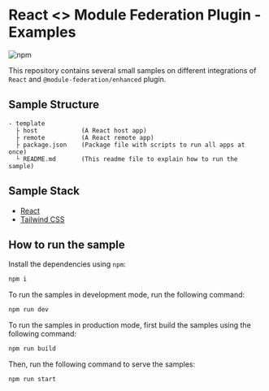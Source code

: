 # React <> Module Federation Plugin - Examples
![npm](https://img.shields.io/npm/dw/@module-federation/enhanced)

This repository contains several small samples on different integrations of `React` and `@module-federation/enhanced` plugin.

## Sample Structure

```
- template
  ├ host            (A React host app)
  ├ remote          (A React remote app)
  ├ package.json    (Package file with scripts to run all apps at once)
  └ README.md       (This readme file to explain how to run the sample)
```

## Sample Stack

- [React](https://react.dev/)
- [Tailwind CSS](https://tailwindcss.com/)

## How to run the sample

Install the dependencies using `npm`:

```bash
npm i
```

To run the samples in development mode, run the following command:

```bash
npm run dev
```

To run the samples in production mode, first build the samples using the following command:

```bash
npm run build
```

Then, run the following command to serve the samples:

```bash
npm run start
```
